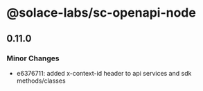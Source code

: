 # @solace-labs/sc-openapi-node

## 0.11.0

### Minor Changes

- e6376711: added x-context-id header to api services and sdk methods/classes
